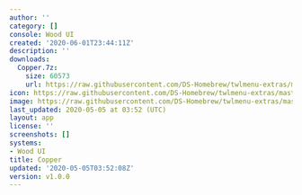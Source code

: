 ```yaml
---
author: ''
category: []
console: Wood UI
created: '2020-06-01T23:44:11Z'
description: ''
downloads:
  Copper.7z:
    size: 60573
    url: https://raw.githubusercontent.com/DS-Homebrew/twlmenu-extras/master/_nds/TWiLightMenu/akmenu/themes/Copper.7z
icon: https://raw.githubusercontent.com/DS-Homebrew/twlmenu-extras/master/unistore/icons/ak.png
image: https://raw.githubusercontent.com/DS-Homebrew/twlmenu-extras/master/unistore/icons/ak.png
last_updated: 2020-05-05 at 03:52 (UTC)
layout: app
license: ''
screenshots: []
systems:
- Wood UI
title: Copper
updated: '2020-05-05T03:52:08Z'
version: v1.0.0
---
```

